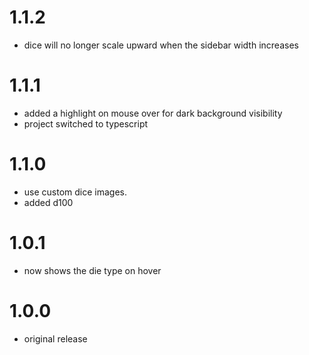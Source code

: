 # 1.1.2

-   dice will no longer scale upward when the sidebar width increases

# 1.1.1

-   added a highlight on mouse over for dark background visibility
-   project switched to typescript

# 1.1.0

-   use custom dice images.
-   added d100

# 1.0.1

-   now shows the die type on hover

# 1.0.0

-   original release

